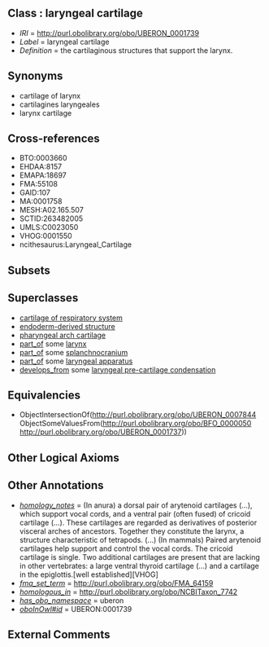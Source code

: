 
## Class : laryngeal cartilage

 * *IRI* = http://purl.obolibrary.org/obo/UBERON_0001739
 * *Label* = laryngeal cartilage
 * *Definition* = the cartilaginous structures that support the larynx.

## Synonyms

 * cartilage of larynx
 * cartilagines laryngeales
 * larynx cartilage

## Cross-references

 * BTO:0003660
 * EHDAA:8157
 * EMAPA:18697
 * FMA:55108
 * GAID:107
 * MA:0001758
 * MESH:A02.165.507
 * SCTID:263482005
 * UMLS:C0023050
 * VHOG:0001550
 * ncithesaurus:Laryngeal_Cartilage

## Subsets


## Superclasses

 * [cartilage of respiratory system](../../UBERON/06/UBERON_0003406.md)
 * [endoderm-derived structure](../../UBERON/19/UBERON_0004119.md)
 * [pharyngeal arch cartilage](../../UBERON/04/UBERON_0011004.md)
 * [part_of](../../BFO/50/BFO_0000050.md) some [larynx](../../UBERON/37/UBERON_0001737.md)
 * [part_of](../../BFO/50/BFO_0000050.md) some [splanchnocranium](../../UBERON/95/UBERON_0008895.md)
 * [part_of](../../BFO/50/BFO_0000050.md) some [laryngeal apparatus](../../UBERON/12/UBERON_0010212.md)
 * [develops_from](../../RO/02/RO_0002202.md) some [laryngeal pre-cartilage condensation](../../UBERON/13/UBERON_0010213.md)

## Equivalencies

 * ObjectIntersectionOf(<http://purl.obolibrary.org/obo/UBERON_0007844> ObjectSomeValuesFrom(<http://purl.obolibrary.org/obo/BFO_0000050> <http://purl.obolibrary.org/obo/UBERON_0001737>))

## Other Logical Axioms


## Other Annotations

 * *[homology_notes](../../UBPROP/03/UBPROP_0000003.md)* =  (In anura) a dorsal pair of arytenoid cartilages (...), which support vocal cords, and a ventral pair (often fused) of cricoid cartilage (...). These cartilages are regarded as derivatives of posterior visceral arches of ancestors. Together they constitute the larynx, a structure characteristic of tetrapods. (...) (In mammals) Paired arytenoid cartilages help support and control the vocal cords. The cricoid cartilage is single. Two additional cartilages are present that are lacking in other vertebrates: a large ventral thyroid cartilage (...) and a cartilage in the epiglottis.[well established][VHOG]
 * *[fma_set_term](../../core#fma/rm/core#fma_set_term.md)* = http://purl.obolibrary.org/obo/FMA_64159
 * *[homologous_in](../../core#homologous/in/core#homologous_in.md)* = http://purl.obolibrary.org/obo/NCBITaxon_7742
 * *[has_obo_namespace](../../ce/oboInOwl#hasOBONamespace.md)* = uberon
 * *[oboInOwl#id](../../id/oboInOwl#id.md)* = UBERON:0001739

## External Comments

